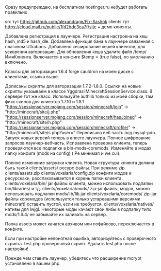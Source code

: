 Сразу предупреждаю, на бесплатном hostinger.ru небудет работать правильно.

src тут https://github.com/alexandrage/Fix-Sashok
clients тут https://cloud.mail.ru/public/1fd2bdc3ca7f/site + демо клиенты.

Добавлена регистрация в лаунчере.
Регистрация настроена на хеш hash_md5 и hash_dle.
Добавлена функция бана в лаунчере связанная с плагином Ultrabans.
Добавлено кеширование хешей клиентов, для ускорения авторизации.
Для обновления кеша удалите файл /temp/ИмяКлиента.
Включается в конфиге $temp = (true false), по умолчанию включено.

Классы для авторизации 1.6.4 forge cauldron на моем диске с клиентами, ссылка выше.

Дописаны скрипты для авторизации 1.7.2-1.8.0.
Ссылки на  новые скрипты указываем в классе YggdrasilMinecraftSessionService.class. В сервере тот же класс.
Используйте authlib только из моей сборки, там фикс скинов для клиентов 1.7.10 и 1.8.1
"https://sessionserver.mojang.com/session/minecraft/join" -> "http://minecraft/site/j.php"
"https://sessionserver.mojang.com/session/minecraft/hasJoined" -> "http://minecraft/site/h.php"
"https://sessionserver.mojang.com/session/minecraft/profile/" -> "http://minecraft/site/s.php?user="
Переписана веб часть под mysql-pdo.
Запуск новых версий теперь в аплете лаунчера.
Полное шифрование запросов лаунчер-вебчасть.
Исправлена проверка клиента, теперь проверяются все подпапки в bin-mods-coremods.
Изменяйте в модах папку конфига (mods на config) ( Ре минимап и we cui).

Полное изменение загрузки клиента.
Новая структура клиента должна быть такой
clients/assets/ ресурс файлы. При режиме zip clients/assets.zip
clients/voxelaria/config.zip конфиги модов и ресурскаки, расспаковывается в корень папки клиента.
clients/voxelaria/bin/ jar файлы клиента, можно
использовать подпапки bin/libraries/ и тд.
clients/voxelaria/mods/  zip-jar файлы, модов, можно использовать
подпапки mods/lib/lib.jar
clients/voxelaria/coremods/ zip-jar файлы коремодов (используется
только устаревшими версиями minecraft) оставить пустой, если не требуется.
clients/voxelaria/natives/ нативы для lwjgl.
Некоторые моды качают свои либы в подпапку типо mods/1.6.4/
не забывайте их заливать на сервер.

Папка assets может качатся архивом или пофайлово, переключается в конфиге.

Если при настройке непонятная ошибка, авторизуйтесь с проверочного скрипта.
test.php проверочный скрипт. Удалить test.php после настройки!

Прежде чем ставить лаунчер, убедитесь что расширение mcrypt установлено в вашем php.
